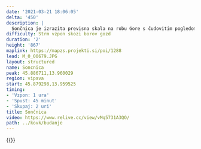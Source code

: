 ```yaml
---
date: '2021-03-21 18:06:05'
delta: '450'
description: |
  Sončnica je izrazita previsna skala na robu Gore s čudovitim pogledom na Vipavsko dolino. Do nje se lahko sprehodite s parkirišča ki ga uporabljajo jadralni padalci, ali pa se povzpnete po strmi poti od lovske koče nad Budanjami.
difficulty: Strm vzpon skozi borov gozd
duration: '2'
height: '867'
maplink: https://mapzs.projekti.si/poi/1288
lead: M_0_00679.JPG
layout: structured
name: Soncnica
peak: 45.886711,13.960029
region: vipava
start: 45.879298,13.959525
timing:
- 'Vzpon: 1 ura'
- 'Spust: 45 minut'
- 'Skupaj: 2 uri'
title: Sončnica
video: https://www.relive.cc/view/vMq5731A3QO/
path: ../kovk/budanje
---
```

{{<hike-details description="yes">}}
